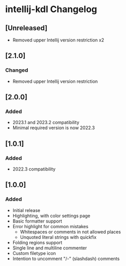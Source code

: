 # intellij-kdl Changelog

## [Unreleased]
- Removed upper Intellij version restriction x2

## [2.1.0]
### Changed
- Removed upper Intellij version restriction

## [2.0.0]
### Added
- 2023.1 and 2023.2 compatibility
- Minimal required version is now 2022.3

## [1.0.1]
### Added
- 2022.3 compatibility

## [1.0.0]
### Added
- Initial release
- Highlighting, with color settings page
- Basic formatter support
- Error highlight for common mistakes
  - Whitespaces or comments in not allowed places
  - Unquoted literal strings with quickfix
- Folding regions support
- Single line and multiline commenter
- Custom filetype icon
- Intention to uncomment "/-" (slashdash) comments